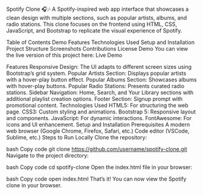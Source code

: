 Spotify Clone 🎧🎶
A Spotify-inspired web app interface that showcases a clean design with multiple sections, such as popular artists, albums, and radio stations. This clone focuses on the frontend using HTML, CSS, JavaScript, and Bootstrap to replicate the visual experience of Spotify.

Table of Contents
Demo
Features
Technologies Used
Setup and Installation
Project Structure
Screenshots
Contributions
License
Demo
You can view the live version of this project here: Live Demo

Features
Responsive Design: The UI adapts to different screen sizes using Bootstrap’s grid system.
Popular Artists Section: Displays popular artists with a hover-play button effect.
Popular Albums Section: Showcases albums with hover-play buttons.
Popular Radio Stations: Presents curated radio stations.
Sidebar Navigation: Home, Search, and Your Library sections with additional playlist creation options.
Footer Section: Signup prompt with promotional content.
Technologies Used
HTML5: For structuring the web page.
CSS3: Custom styling and animations.
Bootstrap 5: Responsive layout and components.
JavaScript: For dynamic interactions.
FontAwesome: For icons and UI enhancement.
Setup and Installation
Prerequisites
A modern web browser (Google Chrome, Firefox, Safari, etc.)
Code editor (VSCode, Sublime, etc.)
Steps to Run Locally
Clone the repository:

bash
Copy code
git clone https://github.com/username/spotify-clone.git
Navigate to the project directory:

bash
Copy code
cd spotify-clone
Open the index.html file in your browser:

bash
Copy code
open index.html
That’s it! You can now view the Spotify clone in your browser.
